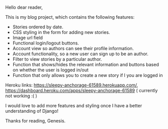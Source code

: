 Hello dear reader,

This is my blog project, which contains the following features:

- Stories ordered  by date.
- CSS styling in the form for adding new stories.
- Image url field
- Functional login/logout buttons.
- Account view so authors can see their profile information.
- Account functionality, so a new user can sign up to be an author.
- Filter to view stories by a particular author.
- Function that shows/hides the relevant information and buttons based on whether the user is logged in/out 
- Function that only allows you to create a new story if I you are logged in

Heroku links: https://sleepy-anchorage-61589.herokuapp.com/, https://dashboard.heroku.com/apps/sleepy-anchorage-61589 ( currently not working :( )

I would love to add more features and styling once I have a better understanding of Django!

Thanks for reading,
Genesis.




